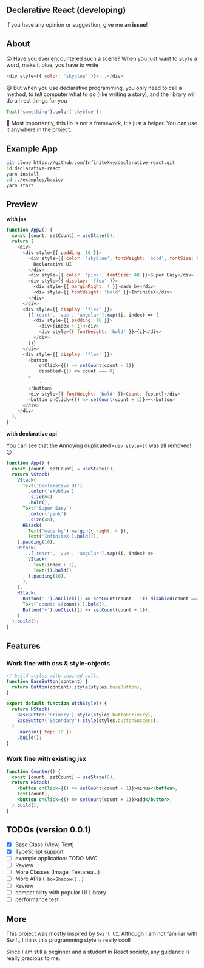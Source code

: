 ## Declarative React (developing)

if you have any opinion or suggestion, give me an **issue**!


## About

😢 Have you ever encountered such a scene? When you just want to `style` a word, make it blue, you have to write

```js
<div style={{ color: 'skyblue' }}>...</div>
```

😄 But when you use declarative programming, you only need to call a method, to _tell_ computer what to do (like writing a story), and the library will do all rest things for you

```js
Text('something').color('skyblue');
```

🦉 Most importantly, this lib is not a framework, it's just a helper. You can use it anywhere in the project.

## Example App
```bash
git clone https://github.com/InfiniteXyy/declarative-react.git
cd declarative-react
yarn install
cd ../examples/basic/
yarn start
```

## Preview

**with jsx**

```js
function App2() {
  const [count, setCount] = useState(0);
  return (
    <div>
      <div style={{ padding: 16 }}>
        <div style={{ color: 'skyblue', fontWeight: 'bold', fontSize: 64 }}>
          Declarative UI
        </div>
        <div style={{ color: 'pink', fontSize: 48 }}>Super Easy</div>
        <div style={{ display: 'flex' }}>
          <div style={{ marginRight: 4 }}>made by</div>
          <div style={{ fontWeight: 'bold' }}>InfiniteX</div>
        </div>
      </div>
      <div style={{ display: 'flex' }}>
        {['react', 'vue', 'angular'].map((i, index) => (
          <div style={{ padding: 16 }}>
            <div>{index + 1}</div>
            <div style={{ fontWeight: 'bold' }}>{i}</div>
          </div>
        ))}
      </div>
      <div style={{ display: 'flex' }}>
        <button 
            onClick={() => setCount(count - 1)}
            disabled={() => count === 0}
        >
            -
        </button>
        <div style={{ fontWeight: 'bold' }}>Count: {count}</div>
        <button onClick={() => setCount(count + 1)}>+</button>
      </div>
    </div>
  );
}
```

**with declarative api**

You can see that the Annoying duplicated `<div style={{` was all removed! 😊

```js
function App() {
  const [count, setCount] = useState(0);
  return VStack(
    VStack(
      Text('Declarative UI')
        .color('skyblue')
        .size(64)
        .bold(),
      Text('Super Easy')
        .color('pink')
        .size(48),
      HStack(
        Text('made by').margin({ right: 4 }),
        Text('InfiniteX').bold()),
    ).padding(16),
    HStack(
      ...['react', 'vue', 'angular'].map((i, index) =>
        VStack(
          Text(index + 1),
          Text(i).bold()
        ).padding(16),
      ),
    ),
    HStack(
      Button('-').onClick(() => setCount(count - 1)).disabled(count === 0),
      Text(`count: ${count}`).bold(),
      Button('+').onClick(() => setCount(count + 1)),
    ),
  ).build();
}
```

## Features

### Work fine with css & style-objects

```js
// build styles with chained calls
function BaseButton(content) {
  return Button(content).style(styles.baseButton);
}

export default function WithStyle() {
  return HStack(
    BaseButton('Primary').style(styles.buttonPrimary),
    BaseButton('Secondary').style(styles.buttonSuccess),
  )
    .margin({ top: 10 })
    .build();
}
```

### Work fine with existing jsx

```jsx
function Counter() {
  const [count, setCount] = useState(0);
  return HStack(
    <button onClick={() => setCount(count - 1)}>minus</button>,
    Text(count),
    <button onClick={() => setCount(count + 1)}>add</button>,
  ).build();
}
```

## TODOs (version 0.0.1)

- [x] Base Class (View, Text)
- [x] TypeScript support
- [ ] example application: TODO MVC
- [ ] Review
- [ ] More Classes (Image, Textarea...)
- [ ] More APIs (`.boxShadow()`...)
- [ ] Review
- [ ] compatibility with popular UI Library
- [ ] performance test

## More

This project was mostly inspired by `Swift UI`. Although I am not familiar with Swift, I think this programming style is really cool!

Since I am still a beginner and a student in React society, any guidance is really precious to me.
